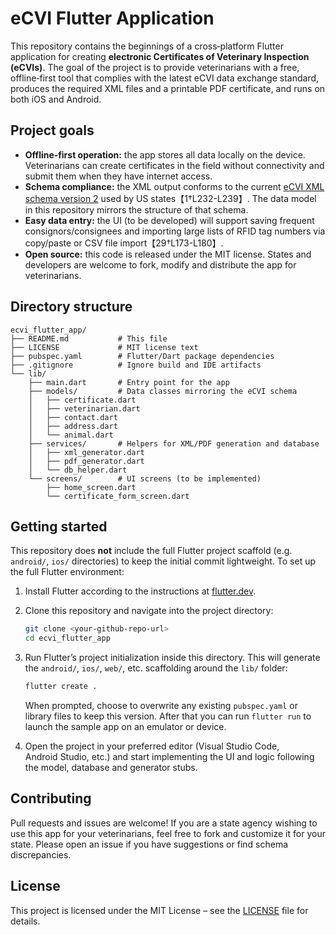 # eCVI Flutter Application

This repository contains the beginnings of a cross‑platform Flutter application for creating **electronic Certificates of Veterinary Inspection (eCVIs)**.  The goal of the project is to provide veterinarians with a free, offline‑first tool that complies with the latest eCVI data exchange standard, produces the required XML files and a printable PDF certificate, and runs on both iOS and Android.

## Project goals

* **Offline‑first operation:** the app stores all data locally on the device.  Veterinarians can create certificates in the field without connectivity and submit them when they have internet access.
* **Schema compliance:** the XML output conforms to the current [eCVI XML schema version 2](https://github.com/USAHA/eCVI) used by US states【1†L232-L239】.  The data model in this repository mirrors the structure of that schema.
* **Easy data entry:** the UI (to be developed) will support saving frequent consignors/consignees and importing large lists of RFID tag numbers via copy/paste or CSV file import【29†L173-L180】.
* **Open source:** this code is released under the MIT license.  States and developers are welcome to fork, modify and distribute the app for veterinarians.

## Directory structure

```
ecvi_flutter_app/
├── README.md           # This file
├── LICENSE             # MIT license text
├── pubspec.yaml        # Flutter/Dart package dependencies
├── .gitignore          # Ignore build and IDE artifacts
└── lib/
    ├── main.dart       # Entry point for the app
    ├── models/         # Data classes mirroring the eCVI schema
    │   ├── certificate.dart
    │   ├── veterinarian.dart
    │   ├── contact.dart
    │   ├── address.dart
    │   └── animal.dart
    ├── services/       # Helpers for XML/PDF generation and database
    │   ├── xml_generator.dart
    │   ├── pdf_generator.dart
    │   └── db_helper.dart
    └── screens/        # UI screens (to be implemented)
        ├── home_screen.dart
        └── certificate_form_screen.dart
```

## Getting started

This repository does **not** include the full Flutter project scaffold (e.g. `android/`, `ios/` directories) to keep the initial commit lightweight.  To set up the full Flutter environment:

1. Install Flutter according to the instructions at [flutter.dev](https://flutter.dev/docs/get-started/install).
2. Clone this repository and navigate into the project directory:

   ```bash
   git clone <your-github-repo-url>
   cd ecvi_flutter_app
   ```

3. Run Flutter’s project initialization inside this directory.  This will generate the `android/`, `ios/`, `web/`, etc. scaffolding around the `lib/` folder:

   ```bash
   flutter create .
   ```

   When prompted, choose to overwrite any existing `pubspec.yaml` or library files to keep this version.  After that you can run `flutter run` to launch the sample app on an emulator or device.

4. Open the project in your preferred editor (Visual Studio Code, Android Studio, etc.) and start implementing the UI and logic following the model, database and generator stubs.

## Contributing

Pull requests and issues are welcome!  If you are a state agency wishing to use this app for your veterinarians, feel free to fork and customize it for your state.  Please open an issue if you have suggestions or find schema discrepancies.

## License

This project is licensed under the MIT License – see the [LICENSE](LICENSE) file for details.